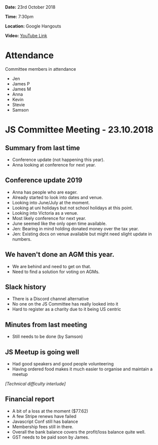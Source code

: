 **Date:** 23rd October 2018

**Time:** 7:30pm

**Location:** Google Hangouts

**Video:** [YouTube Link]()

# Attendance

Committee members in attendance

- Jen
- James P
- James M
- Anna
- Kevin
- Stevie
- Samson

# JS Committee Meeting - 23.10.2018

## Summary from last time
  * Conference update (not happening this year).
  * Anna looking at conference for next year.

## Conference update 2019
  * Anna has people who are eager.
  * Already started to look into dates and venue.
  * Looking into June/July at the moment.
  * Looking at uni holidays but not school holidays at this point.
  * Looking into Victoria as a venue.
  * Most likely conference for next year.
  * June seemed like the only open time available.
  * Jen: Bearing in mind holding donated money over the tax year.
  * Jen: Existing docs on venue available but might need slight update in numbers.
  
## We haven't done an AGM this year.
  * We are behind and need to get on that.
  * Need to find a solution for voting on AGMs.

## Slack history
  * There is a Discord channel alternative
  * No one on the JS Committee has really looked into it
  * Hard to register as a charity due to it being US centric
  
## Minutes from last meeting
  * Still needs to be done (by Samson)

## JS Meetup is going well
  * Had good speakers and good people volunteering
  * Having ordered food makes it much easier to organise and maintain a meetup

_[Technical difficulty interlude]_

## Financial report
  * A bit of a loss at the moment ($77.62)
  * A few Stripe renews have failed
  * Javascript Conf still has balance
  * Membership fees still in there.
  * Overall the bank balance covers the profit/loss balance quite well.
  * GST needs to be paid soon by James.
